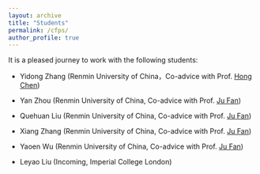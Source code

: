 ```yaml
---
layout: archive
title: "Students"
permalink: /cfps/
author_profile: true
---
```


It is a pleased journey to work with the following students:

- Yidong Zhang (Renmin University of China，Co-advice with Prof. [Hong Chen](http://info.ruc.edu.cn/jsky/szdw/ajxjgcx/jsjkxyjsx1/js2/418462431bfb4a8280359068cb470e88.htm))

- Yan Zhou (Renmin University of China, Co-advice with Prof. [Ju Fan](http://iir.ruc.edu.cn/~fanj/))

- Quehuan Liu (Renmin University of China, Co-advice with Prof. [Ju Fan](http://iir.ruc.edu.cn/~fanj/))

- Xiang Zhang (Renmin University of China, Co-advice with Prof. [Ju Fan](http://iir.ruc.edu.cn/~fanj/))

- Yaoen Wu (Renmin University of China, Co-advice with Prof. [Ju Fan](http://iir.ruc.edu.cn/~fanj/))

- Leyao Liu (Incoming, Imperial College London)
